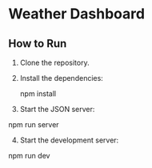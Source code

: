 # Weather Dashboard

## How to Run

1. Clone the repository.
2. Install the dependencies:

   npm install

3. Start the JSON server:

npm run server

4. Start the development server:

npm run dev
